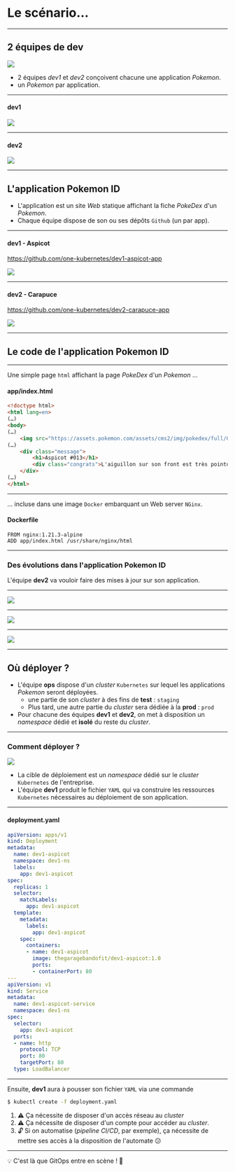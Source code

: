 # Le scénario…

----

## 2 équipes de dev

<img class="r-stretch" src="../images/one-kubernetes_Sacha.png">

* 2 équipes *dev1* et *dev2* conçoivent chacune une application _Pokemon_.
* un _Pokemon_ par application.

----

#### dev1

<img class="r-stretch" src="../images/dev1_website001.png">

----

#### dev2

<img class="r-stretch" src="../images/dev2_website001.png">

----

## L'application Pokemon ID

* L'application est un site _Web_ statique affichant la fiche _PokeDex_ d'un _Pokemon_.  
* Chaque équipe dispose de son ou ses dépôts `Github` (un par app).

----

#### dev1 - Aspicot

https://github.com/one-kubernetes/dev1-aspicot-app

<img class="r-stretch" src="../images/dev1_files.png">

----

#### dev2 - Carapuce

https://github.com/one-kubernetes/dev2-carapuce-app

<img class="r-stretch" src="../images/dev2_files.png">

----

## Le code de l'application Pokemon ID

----

Une simple page `html` affichant la page _PokeDex_ d'un _Pokemon_ …  

#### app/index.html

```html [6|9-10]
<!doctype html>
<html lang=en>
(…)
<body>
(…)
	<img src="https://assets.pokemon.com/assets/cms2/img/pokedex/full/013.png">
(…)
	<div class="message">
		<h1>Aspicot #013</h1>
		<div class="congrats">L'aiguillon sur son front est très pointu.(…)</div>
	</div>
(…)
</html>
```

----

… incluse dans une image `Docker` embarquant un Web server `NGinx`.

#### Dockerfile

```docker [1-2]
FROM nginx:1.21.3-alpine
ADD app/index.html /usr/share/nginx/html
```

----

### Des évolutions dans l'application Pokemon ID

L'équipe **dev2** va vouloir faire des mises à jour sur son application.

----

<img class="r-stretch" src="../images/dev2_website001.png">

----

<img class="r-stretch" src="../images/dev2_website002.png">

----

<img class="r-stretch" src="../images/dev2_website003.png">

---

## Où déployer ?

* L'équipe **ops** dispose d'un _cluster_ `Kubernetes` sur lequel les applications _Pokemon_ seront déployées.
  * une partie de son _cluster_ à des fins de **test** : `staging`
  * Plus tard, une autre partie du _cluster_ sera dédiée à la **prod** : `prod`
* Pour chacune des équipes **dev1** et **dev2**, on met à disposition un _namespace_ dédié et **isolé** du reste du _cluster_.

---

### Comment déployer ?

<img class="r-stretch" src="../images/one-kubernetes_Sacha.png">

* La cible de déploiement est un _namespace_ dédié sur le _cluster_ `Kubernetes` de l'entreprise.
* L'équipe **dev1** produit le fichier `YAML` qui va construire les ressources `Kubernetes` nécessaires au déploiement de son application.

----

#### deployment.yaml

```YAML [2|4-5|9|18-22|25|27-28|31|33-35]
apiVersion: apps/v1
kind: Deployment
metadata:
  name: dev1-aspicot
  namespace: dev1-ns
  labels:
    app: dev1-aspicot
spec:
  replicas: 1
  selector:
    matchLabels:
      app: dev1-aspicot
  template:
    metadata:
      labels:
        app: dev1-aspicot
    spec:
      containers:
      - name: dev1-aspicot
        image: thegaragebandofit/dev1-aspicot:1.0
        ports:
        - containerPort: 80
---
apiVersion: v1
kind: Service
metadata:
  name: dev1-aspicot-service
  namespace: dev1-ns
spec:
  selector:
    app: dev1-aspicot
  ports:
  - name: http
    protocol: TCP
    port: 80
    targetPort: 80
  type: LoadBalancer
```

----

Ensuite, **dev1** aura à pousser son fichier `YAML` via une commande

```bash
$ kubectl create -f deployment.yaml
```

1. ⚠️ Ça nécessite de disposer d'un accès réseau au _cluster_
2. ⚠️ Ça nécessite de disposer d'un compte pour accéder au _cluster_.
3. 🔓 Si on automatise (_pipeline CI/CD_, par exemple), ça nécessite de mettre ses accès à la disposition de l'automate 😕

----

💡 C'est là que GitOps entre en scène ! 🍾
